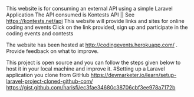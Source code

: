 This website is for consuming an external API using a simple Laravel Application
The API consumed is Kontests API || See https://kontests.net/api
This website will provide links and sites for online coding and events
Click on the link provided, sign up and participate in the coding events  and contests

The website has been hosted at http://codingevents.herokuapp.com/ . Provide feedback on what to improve.

This project is open source and you can follow the steps given below to host it in your local machine and improve it.
#Setting up a Laravel application you clone from GitHub
https://devmarketer.io/learn/setup-laravel-project-cloned-github-com/   
https://gist.github.com/harisfi/ec3fae34680c38706cbf3ee978a7172b
